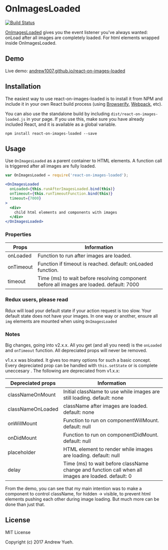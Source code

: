 # OnImagesLoaded

[![Build Status](https://travis-ci.org/andrew1007/react-on-images-loaded.svg?branch=master)](https://travis-ci.org/andrew1007/react-on-images-loaded)

[OnImagesLoaded](https://github.com/andrew1007/react-on-images-loaded) gives you the event listener you've always wanted: onLoad after all images are completely loaded. For html elements wrapped inside OnImagesLoaded.

## Demo

Live demo: [andrew1007.github.io/react-on-images-loaded](http://andrew1007.github.io/react-on-images-loaded/)

## Installation

The easiest way to use react-on-images-loaded is to install it from NPM and include it in your own React build process (using [Browserify](http://browserify.org), [Webpack](http://webpack.github.io/), etc).

You can also use the standalone build by including `dist/react-on-images-loaded.js` in your page. If you use this, make sure you have already included React, and it is available as a global variable.

```
npm install react-on-images-loaded --save
```


## Usage

Use `OnImagesLoaded` as a parent container to HTML elements. A function call is triggered after all images are fully loaded.

```jsx
var OnImagesLoaded = require('react-on-images-loaded');

<OnImagesLoaded
  onLoaded={this.runAfterImagesLoaded.bind(this)}
  onTimeout={this.runTimeoutFunction.bind(this)}
  timeout={7000}
>
  <div>
    child html elements and components with images
  </div>
</OnImagesLoaded>
```

### Properties

| Props | Information|
|---|---|
| onLoaded | Function to run after images are loaded. |
| onTimeout | Function if timeout is reached. default: onLoaded function. |
| timeout | Time (ms) to wait before resolving component before all images are loaded. default: 7000 |

### Redux users, please read
Rdux will load your default state if your action request is too slow. Your default state does not have your images. In one way or another, ensure all <code>img</code> elements are mounted when using <code>OnImagesLoaded</code>

### Notes
Big changes, going into v2.x.x. All you get (and all you need) is the <code>onLoaded</code> and <code>onTimeout</code> function. All depreciated props will never be removed.

v1.x.x was bloated. It gives too many options for such a basic concept. Every depreciated prop can be handled with <code>this.setState</code> or is complete uneccesary . The following are depreciated from v1.x.x:

| Depreciated props | Information|
|---|---|
| classNameOnMount | Initial className to use while images are still loading. default: none|
| classNameOnLoaded | className after images are loaded. default: none |
| onWillMount | Function to run on componentWillMount. default: null |
| onDidMount | Function to run on componentDidMount. default: null |
| placeholder | HTML element to render while images are loading. default: null |
| delay | Time (ms) to wait before className change and function call when all images are loaded. default: 0 |

From the demo, you can see that my main intention was to make a component to control className, for hidden -> visible, to prevent html elements pushing each other during image loading. But much more can be done than just that.

## License

MIT License

Copyright (c) 2017 Andrew Yueh.
